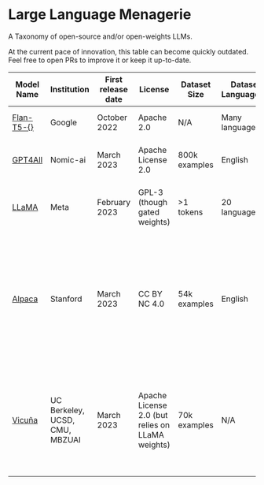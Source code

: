 # Large Language Menagerie

A Taxonomy of open-source and/or open-weights LLMs.

At the current pace of innovation, this table can become quickly outdated. Feel free to open PRs to improve it or keep it up-to-date.

| Model Name   | Institution | First release date | License | Dataset Size | Dataset Language(s)  | Model Size | Base Model | Training modality | Comments |
|--------------|-------------|--------------------|---------|--------------|----------------------|------------|--------------|--------------------|----------|
| [Flan-T5-{}](https://huggingface.co/google/flan-t5-xl) | Google    | October 2022  | Apache 2.0 | N/A   | Many languages | 80M-11B | T5 |   Instruction fine-tuned  |    |
| [GPT4All](https://github.com/nomic-ai/gpt4all)          | Nomic-ai | March 2023      | Apache License 2.0 | 800k examples | English | 11B Params | GPT-J | Instruction & dialog fine-tuned  | |
| [LLaMA](https://github.com/facebookresearch/llama)          | Meta | February 2023      | GPL-3 (though gated weights) | >1 tokens | 20 languages | 7B, 13B, 33B, and 65B  | N/A | Causal LM   | First highly performant "small" LLM |
| [Alpaca](https://github.com/tatsu-lab/stanford_alpaca)          | Stanford | March 2023   | CC BY NC 4.0 | 54k examples | English | 7B, 13B | LLaMA | Instruction fine-tuned  | A LLaMA with similar qualitative performance as OpenAI's text-davinci-003, fine-tuned at a cost of ~600USD (dataset gen + training) |
| [Vicuña](https://github.com/lm-sys/FastChat) |  UC Berkeley, UCSD, CMU, MBZUAI | March 2023   | Apache License 2.0 (but relies on LLaMA weights) | 70k examples | N/A | 13B | LLaMA | Instruction & dialog fine-tuned  | Another LLaMA with model, which GPT-4 grades better than ChatGPT and Alpaca.  Fine-tuned at a cost of ~300USD |
